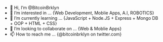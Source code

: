 - 👋 Hi, I’m @BitcoinBrklyn
- 👀 I’m interested in ... {Web Development, Moblie Apps, A.I, ROBOTICS}
- 🌱 I’m currently learning ... {JavaScript + Node.JS + Express + Mongo DB + OOP + HTML + CSS}
- 💞️ I’m looking to collaborate on ... {Web & Moblie Apps}
- 📫 How to reach me ... {@bitcoinbrklyn on twitter.com}

<!---
BitcoinBrklyn/BitcoinBrklyn is a ✨ special ✨ repository because its `README.md` (this file) appears on your GitHub profile.
You can click the Preview link to take a look at your changes.
--->
